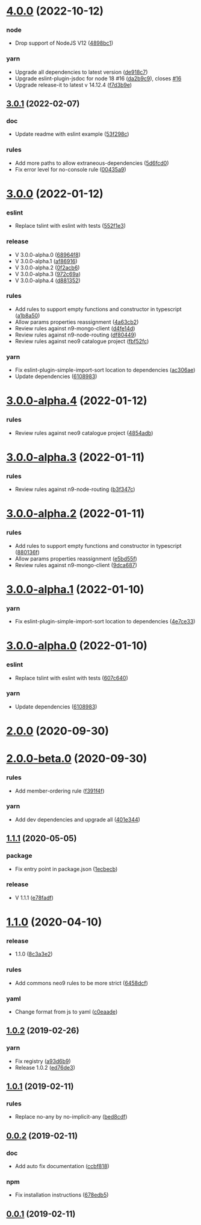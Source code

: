 

# [4.0.0](https://github.com/neo9/n9-coding-style/compare/3.0.1...4.0.0) (2022-10-12)


### node

* Drop support of NodeJS V12 ([4898bc1](https://github.com/neo9/n9-coding-style/commit/4898bc1326bcfa858e1b79b10c1b2b95ccf9f60c))

### yarn

* Upgrade all dependencies to latest version ([de918c7](https://github.com/neo9/n9-coding-style/commit/de918c77636996b5a359ef96db27635dd3894224))
* Upgrade eslint-plugin-jsdoc for node 18 #16 ([da2b9c9](https://github.com/neo9/n9-coding-style/commit/da2b9c946d03cfe1bc93c5c12cf53e54e49cdd49)), closes [#16](https://github.com/neo9/n9-coding-style/issues/16)
* Upgrade release-it to latest v 14.12.4 ([f7d3b9e](https://github.com/neo9/n9-coding-style/commit/f7d3b9e1adc3b9a3d326a79426fa4b6e5fd9eac9))

## [3.0.1](https://github.com/neo9/n9-coding-style/compare/3.0.0...3.0.1) (2022-02-07)


### doc

* Update readme with eslint example ([53f298c](https://github.com/neo9/n9-coding-style/commit/53f298c07838a62de5f6fb1af64a19c9cb5c2c5e))

### rules

* Add more paths to allow extraneous-dependencies ([5d6fcd0](https://github.com/neo9/n9-coding-style/commit/5d6fcd0244b81347730222caf8536f92e7b0dbb1))
* Fix error level for no-console rule ([00435a9](https://github.com/neo9/n9-coding-style/commit/00435a98a9d8e6a2f19e2c19149e350b0da5cae2))

# [3.0.0](https://github.com/neo9/n9-coding-style/compare/2.0.0...3.0.0) (2022-01-12)


### eslint

* Replace tslint with eslint with tests ([552f1e3](https://github.com/neo9/n9-coding-style/commit/552f1e3a00a0180069a4cc3f4d9c429df5e00b3d))

### release

* V 3.0.0-alpha.0 ([68964f8](https://github.com/neo9/n9-coding-style/commit/68964f8e4688a93263bb110d42dae3d08ea86599))
* V 3.0.0-alpha.1 ([af86916](https://github.com/neo9/n9-coding-style/commit/af8691600287435dca73931a6f5ab1938aa2898a))
* V 3.0.0-alpha.2 ([0f2acb6](https://github.com/neo9/n9-coding-style/commit/0f2acb6d0a830c7074eb4c60de94afc20f9cd135))
* V 3.0.0-alpha.3 ([972c69a](https://github.com/neo9/n9-coding-style/commit/972c69a932376ee7bcdfe4a8172af0997dffad95))
* V 3.0.0-alpha.4 ([d881352](https://github.com/neo9/n9-coding-style/commit/d881352ef65da1408dcc00cdc656a577b4a92d9f))

### rules

* Add rules to support empty functions and constructor in typescript ([a1b8a50](https://github.com/neo9/n9-coding-style/commit/a1b8a50fa6e14fa22233496d82d8125379ae823f))
* Allow params properties reassignment ([4a63cb2](https://github.com/neo9/n9-coding-style/commit/4a63cb2f1220904aabdbeba8d52ddd52e9f8d624))
* Review rules against n9-mongo-client ([d4fe14d](https://github.com/neo9/n9-coding-style/commit/d4fe14d9e24f3bf0101ee5c4c9b4bf75eba9dbc0))
* Review rules against n9-node-routing ([df80449](https://github.com/neo9/n9-coding-style/commit/df80449b14450085ed82c82b624a9e3151ba6695))
* Review rules against neo9 catalogue project ([fbf52fc](https://github.com/neo9/n9-coding-style/commit/fbf52fc63db4af73980c5c3957796951fa9e2695))

### yarn

* Fix eslint-plugin-simple-import-sort location to dependencies ([ac306ae](https://github.com/neo9/n9-coding-style/commit/ac306ae500c2ad9ce6f220cd49125677a4ab533f))
* Update dependencies ([6108983](https://github.com/neo9/n9-coding-style/commit/6108983c803c908341a16230962ca43297881b85))

# [3.0.0-alpha.4](https://github.com/neo9/n9-coding-style/compare/3.0.0-alpha.3...3.0.0-alpha.4) (2022-01-12)


### rules

* Review rules against neo9 catalogue project ([4854adb](https://github.com/neo9/n9-coding-style/commit/4854adbc9815e5552ce31c32b68db319023eb3c0))

# [3.0.0-alpha.3](https://github.com/neo9/n9-coding-style/compare/3.0.0-alpha.2...3.0.0-alpha.3) (2022-01-11)


### rules

* Review rules against n9-node-routing ([b3f347c](https://github.com/neo9/n9-coding-style/commit/b3f347c44ae7918fc1e98fd21e3fceae142604bb))

# [3.0.0-alpha.2](https://github.com/neo9/n9-coding-style/compare/3.0.0-alpha.1...3.0.0-alpha.2) (2022-01-11)


### rules

* Add rules to support empty functions and constructor in typescript ([880136f](https://github.com/neo9/n9-coding-style/commit/880136f166e62d5319b1cc57851f58fe94744002))
* Allow params properties reassignment ([e5bd55f](https://github.com/neo9/n9-coding-style/commit/e5bd55feb657f40d9ed95326e30dbaad6064878c))
* Review rules against n9-mongo-client ([9dca687](https://github.com/neo9/n9-coding-style/commit/9dca687030c894f84a447d6d47d252ae3e660ab9))

# [3.0.0-alpha.1](https://github.com/neo9/n9-coding-style/compare/3.0.0-alpha.0...3.0.0-alpha.1) (2022-01-10)


### yarn

* Fix eslint-plugin-simple-import-sort location to dependencies ([4e7ce33](https://github.com/neo9/n9-coding-style/commit/4e7ce33b9a92345ec6050eb763a57e92b7f11210))

# [3.0.0-alpha.0](https://github.com/neo9/n9-coding-style/compare/2.0.0...3.0.0-alpha.0) (2022-01-10)


### eslint

* Replace tslint with eslint with tests ([607c640](https://github.com/neo9/n9-coding-style/commit/607c64045e5ea1972ddb0788424574e85fa525f7))

### yarn

* Update dependencies ([6108983](https://github.com/neo9/n9-coding-style/commit/6108983c803c908341a16230962ca43297881b85))

# [2.0.0](https://github.com/neo9/n9-coding-style/compare/2.0.0-beta.0...2.0.0) (2020-09-30)

# [2.0.0-beta.0](https://github.com/neo9/n9-coding-style/compare/v1.1.1...2.0.0-beta.0) (2020-09-30)


### rules

* Add member-ordering rule ([f391f4f](https://github.com/neo9/n9-coding-style/commit/f391f4fc183299bc99ef1d8255bb8423096f06e1))

### yarn

* Add dev dependencies and upgrade all ([401e344](https://github.com/neo9/n9-coding-style/commit/401e344d38ff4601669f1f6ff8949b6ff8f2d58f))



## [1.1.1](https://github.com/neo9/n9-coding-style/compare/v1.1.1...2.0.0-beta.0) (2020-05-05)


### package

* Fix entry point in package.json ([1ecbecb](https://github.com/neo9/n9-coding-style/commit/1ecbecba865f88deee925d6e25741f3c5c31d179))

### release

* V 1.1.1 ([e78fadf](https://github.com/neo9/n9-coding-style/commit/e78fadf30c41b835283c863e494c709c50d74385))



# [1.1.0](https://github.com/neo9/n9-coding-style/compare/v1.1.1...2.0.0-beta.0) (2020-04-10)


### release

* 1.1.0 ([8c3a3e2](https://github.com/neo9/n9-coding-style/commit/8c3a3e256269a6fea5f1a81105a3df63a8408f1f))

### rules

* Add commons neo9 rules to be more strict ([6458dcf](https://github.com/neo9/n9-coding-style/commit/6458dcffb1218e829b99f5cf9c9aa34d74c4be6c))

### yaml

* Change format from js to yaml ([c0eaade](https://github.com/neo9/n9-coding-style/commit/c0eaade50eab72f793bbcaabfeaad0283da5dc83))



## [1.0.2](https://github.com/neo9/n9-coding-style/compare/v1.1.1...2.0.0-beta.0) (2019-02-26)


### yarn

* Fix registry ([a93d6b9](https://github.com/neo9/n9-coding-style/commit/a93d6b95eede16360bbeb738e3c1c39e6f720921))
* Release 1.0.2 ([ed76de3](https://github.com/neo9/n9-coding-style/commit/ed76de395916c74ca3496bca1d46bb6e97b2bde7))



## [1.0.1](https://github.com/neo9/n9-coding-style/compare/v1.1.1...2.0.0-beta.0) (2019-02-11)


### rules

* Replace no-any by no-implicit-any ([bed8cdf](https://github.com/neo9/n9-coding-style/commit/bed8cdf52205d13a2cd3a66939d431283786dea3))



## [0.0.2](https://github.com/neo9/n9-coding-style/compare/v1.1.1...2.0.0-beta.0) (2019-02-11)


### doc

* Add auto fix documentation ([ccbf818](https://github.com/neo9/n9-coding-style/commit/ccbf8181e0e45d3faafc95ee8d348794666ce6a4))

### npm

* Fix installation instructions ([678edb5](https://github.com/neo9/n9-coding-style/commit/678edb53e7de41adf30b2f1f87fa699858200dc1))



## [0.0.1](https://github.com/neo9/n9-coding-style/compare/v1.1.1...2.0.0-beta.0) (2019-02-11)